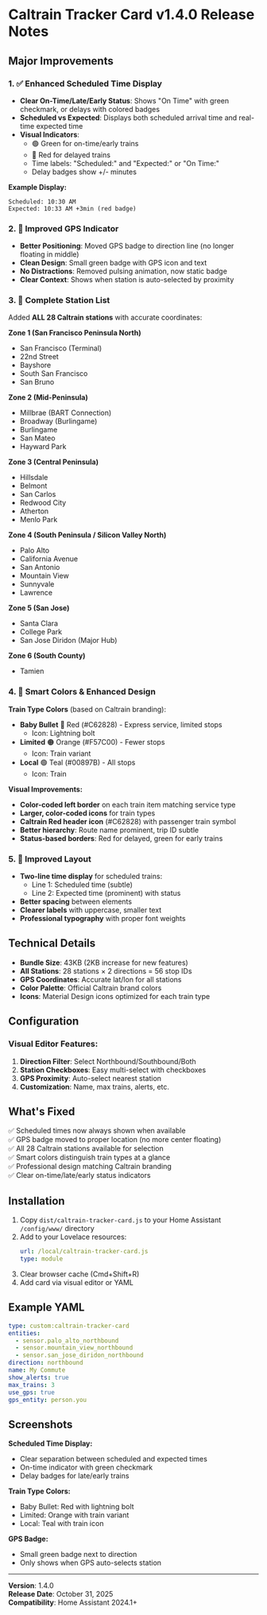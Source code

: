 # Caltrain Tracker Card v1.4.0 Release Notes

## Major Improvements

### 1. ✅ **Enhanced Scheduled Time Display**
- **Clear On-Time/Late/Early Status**: Shows "On Time" with green checkmark, or delays with colored badges
- **Scheduled vs Expected**: Displays both scheduled arrival time and real-time expected time
- **Visual Indicators**:
  - 🟢 Green for on-time/early trains
  - 🔴 Red for delayed trains
  - Time labels: "Scheduled:" and "Expected:" or "On Time:"
  - Delay badges show +/- minutes

**Example Display:**
```
Scheduled: 10:30 AM
Expected: 10:33 AM +3min (red badge)
```

### 2. 📍 **Improved GPS Indicator**
- **Better Positioning**: Moved GPS badge to direction line (no longer floating in middle)
- **Clean Design**: Small green badge with GPS icon and text
- **No Distractions**: Removed pulsing animation, now static badge
- **Clear Context**: Shows when station is auto-selected by proximity

### 3. 🚉 **Complete Station List**
Added **ALL 28 Caltrain stations** with accurate coordinates:

**Zone 1 (San Francisco Peninsula North)**
- San Francisco (Terminal)
- 22nd Street
- Bayshore
- South San Francisco  
- San Bruno

**Zone 2 (Mid-Peninsula)**
- Millbrae (BART Connection)
- Broadway (Burlingame)
- Burlingame
- San Mateo
- Hayward Park

**Zone 3 (Central Peninsula)**
- Hillsdale
- Belmont
- San Carlos
- Redwood City
- Atherton
- Menlo Park

**Zone 4 (South Peninsula / Silicon Valley North)**
- Palo Alto
- California Avenue
- San Antonio
- Mountain View
- Sunnyvale
- Lawrence

**Zone 5 (San Jose)**
- Santa Clara
- College Park
- San Jose Diridon (Major Hub)

**Zone 6 (South County)**
- Tamien

### 4. 🎨 **Smart Colors & Enhanced Design**

**Train Type Colors** (based on Caltrain branding):
- **Baby Bullet** 🔴 Red (#C62828) - Express service, limited stops
  - Icon: Lightning bolt
- **Limited** 🟠 Orange (#F57C00) - Fewer stops
  - Icon: Train variant
- **Local** 🟢 Teal (#00897B) - All stops
  - Icon: Train

**Visual Improvements:**
- **Color-coded left border** on each train item matching service type
- **Larger, color-coded icons** for train types
- **Caltrain Red header icon** (#C62828) with passenger train symbol
- **Better hierarchy**: Route name prominent, trip ID subtle
- **Status-based borders**: Red for delayed, green for early trains

### 5. 🎯 **Improved Layout**
- **Two-line time display** for scheduled trains:
  - Line 1: Scheduled time (subtle)
  - Line 2: Expected time (prominent) with status
- **Better spacing** between elements
- **Clearer labels** with uppercase, smaller text
- **Professional typography** with proper font weights

## Technical Details

- **Bundle Size**: 43KB (2KB increase for new features)
- **All Stations**: 28 stations × 2 directions = 56 stop IDs
- **GPS Coordinates**: Accurate lat/lon for all stations
- **Color Palette**: Official Caltrain brand colors
- **Icons**: Material Design icons optimized for each train type

## Configuration

### Visual Editor Features:
1. **Direction Filter**: Select Northbound/Southbound/Both
2. **Station Checkboxes**: Easy multi-select with checkboxes
3. **GPS Proximity**: Auto-select nearest station
4. **Customization**: Name, max trains, alerts, etc.

## What's Fixed

✅ Scheduled times now always shown when available  
✅ GPS badge moved to proper location (no more center floating)  
✅ All 28 Caltrain stations available for selection  
✅ Smart colors distinguish train types at a glance  
✅ Professional design matching Caltrain branding  
✅ Clear on-time/late/early status indicators  

## Installation

1. Copy `dist/caltrain-tracker-card.js` to your Home Assistant `/config/www/` directory
2. Add to your Lovelace resources:
   ```yaml
   url: /local/caltrain-tracker-card.js
   type: module
   ```
3. Clear browser cache (Cmd+Shift+R)
4. Add card via visual editor or YAML

## Example YAML

```yaml
type: custom:caltrain-tracker-card
entities:
  - sensor.palo_alto_northbound
  - sensor.mountain_view_northbound
  - sensor.san_jose_diridon_northbound
direction: northbound
name: My Commute
show_alerts: true
max_trains: 3
use_gps: true
gps_entity: person.you
```

## Screenshots

**Scheduled Time Display:**
- Clear separation between scheduled and expected times
- On-time indicator with green checkmark
- Delay badges for late/early trains

**Train Type Colors:**
- Baby Bullet: Red with lightning bolt
- Limited: Orange with train variant
- Local: Teal with train icon

**GPS Badge:**
- Small green badge next to direction
- Only shows when GPS auto-selects station

---

**Version**: 1.4.0  
**Release Date**: October 31, 2025  
**Compatibility**: Home Assistant 2024.1+
